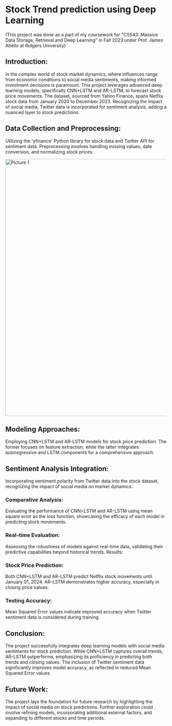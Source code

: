 # Stock Trend prediction using Deep Learning
(This project was done as a part of my coursework for "CS543: Massive Data Storage, Retrieval and Deep Learning" in Fall 2023 under Prof. James Abello at Rutgers University)
## Introduction: 
In the complex world of stock market dynamics, where influences range from economic conditions to social media sentiments, making informed investment decisions is paramount. This project leverages advanced deep learning models, specifically CNN+LSTM and AR-LSTM, to forecast stock price movements. The dataset, sourced from Yahoo Finance, spans Netflix stock data from January 2020 to December 2023. Recognizing the impact of social media, Twitter data is incorporated for sentiment analysis, adding a nuanced layer to stock predictions.

## Data Collection and Preprocessing: 
Utilizing the 'yfinance' Python library for stock data and Twitter API for sentiment data. Preprocessing involves handling missing values, date conversion, and normalizing stock prices.

<img width="800" alt="Picture 1" src="https://github.com/Bhargavi-Chinthapatla/stock_prediction/assets/149857162/825c75fc-babd-4820-94bc-ec127d2befbe">


## Modeling Approaches: 
Employing CNN+LSTM and AR-LSTM models for stock price prediction. The former focuses on feature extraction, while the latter integrates autoregressive and LSTM components for a comprehensive approach.
## Sentiment Analysis Integration: 
Incorporating sentiment polarity from Twitter data into the stock dataset, recognizing the impact of social media on market dynamics.
### Comparative Analysis: 
Evaluating the performance of CNN+LSTM and AR-LSTM using mean square error as the loss function, showcasing the efficacy of each model in predicting stock movements.
### Real-time Evaluation: 
Assessing the robustness of models against real-time data, validating their predictive capabilities beyond historical trends.
Results:
### Stock Price Prediction: 
Both CNN+LSTM and AR-LSTM predict Netflix stock movements until January 01, 2024. AR-LSTM demonstrates higher accuracy, especially in closing price values.
### Testing Accuracy: 
Mean Squared Error values indicate improved accuracy when Twitter sentiment data is considered during training.
## Conclusion:
The project successfully integrates deep learning models with social media sentiments for stock prediction. While CNN+LSTM captures overall trends, AR-LSTM outperforms, emphasizing its proficiency in predicting both trends and closing values. The inclusion of Twitter sentiment data significantly improves model accuracy, as reflected in reduced Mean Squared Error values.
## Future Work:
The project lays the foundation for future research by highlighting the impact of social media on stock predictions. Further exploration could involve refining models, incorporating additional external factors, and expanding to different stocks and time periods.
